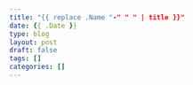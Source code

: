 ```yaml
---
title: "{{ replace .Name "-" " " | title }}"
date: {{ .Date }}
type: blog
layout: post
draft: false
tags: []
categories: []
---
```

